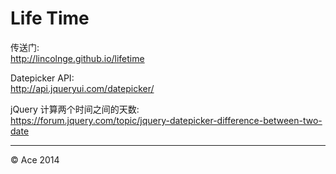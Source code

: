 Life Time
========
传送门:  
<http://lincolnge.github.io/lifetime>

Datepicker API:  
<http://api.jqueryui.com/datepicker/>

jQuery 计算两个时间之间的天数:  
<https://forum.jquery.com/topic/jquery-datepicker-difference-between-two-date>

--------
© Ace 2014